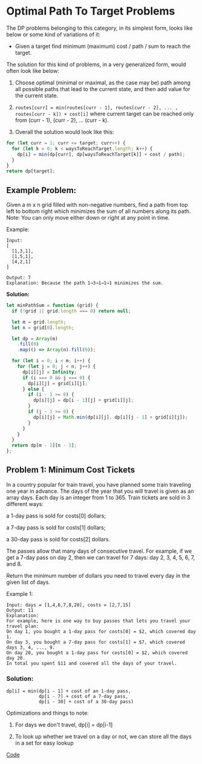 # Optimal Path To Target Problems

The DP problems belonging to this category, in its simplest form, looks like below or some kind of variations of it:

- Given a target find minimum (maximum) cost / path / sum to reach the target.

The solution for this kind of problems, in a very generalized form, would often look like below:

1. Choose optimal (minimal or maximal, as the case may be) path among all possible paths that lead to the current state, and then add value for the current state.

2. `routes[curr] = min(routes[curr - 1], routes[curr - 2], ... , routes[curr - k]) + cost[i]`
   where current target can be reached only from (curr - 1), (curr - 2), ... (curr - k).

3. Overall the solution would look like this:

```js
for (let curr = 1; curr <= target; curr++) {
  for (let k = 0; k < waysToReachTarget.length; k++) {
    dp[i] = min(dp[curr], dp[waysToReachTarget[k]] + cost / path);
  }
}
return dp[target];
```

## Example Problem:

Given a m x n grid filled with non-negative numbers, find a path from top left to bottom right which minimizes the sum of all numbers along its path.
Note: You can only move either down or right at any point in time.

Example:

```
Input:
[
  [1,3,1],
  [1,5,1],
  [4,2,1]
]

Output: 7
Explanation: Because the path 1→3→1→1→1 minimizes the sum.
```

**Solution:**

```js
let minPathSum = function (grid) {
  if (!grid || grid.length === 0) return null;

  let m = grid.length;
  let n = grid[0].length;

  let dp = Array(m)
    .fill(0)
    .map(() => Array(n).fill(0));

  for (let i = 0; i < m; i++) {
    for (let j = 0; j < n; j++) {
      dp[i][j] = Infinity;
      if (i === 0 && j === 0) {
        dp[i][j] = grid[i][j];
      } else {
        if (i - 1 >= 0) {
          dp[i][j] = dp[i - 1][j] + grid[i][j];
        }
        if (j - 1 >= 0) {
          dp[i][j] = Math.min(dp[i][j], dp[i][j - 1] + grid[i][j]);
        }
      }
    }
  }
  return dp[m - 1][n - 1];
};
```

## Problem 1: Minimum Cost Tickets

In a country popular for train travel, you have planned some train traveling one year in advance. The days of the year that you will travel is given as an array days. Each day is an integer from 1 to 365.
Train tickets are sold in 3 different ways:

a 1-day pass is sold for costs[0] dollars;

a 7-day pass is sold for costs[1] dollars;

a 30-day pass is sold for costs[2] dollars.

The passes allow that many days of consecutive travel. For example, if we get a 7-day pass on day 2, then we can travel for 7 days: day 2, 3, 4, 5, 6, 7, and 8.

Return the minimum number of dollars you need to travel every day in the given list of days.

Example 1:

```
Input: days = [1,4,6,7,8,20], costs = [2,7,15]
Output: 11
Explanation:
For example, here is one way to buy passes that lets you travel your travel plan:
On day 1, you bought a 1-day pass for costs[0] = $2, which covered day 1.
On day 3, you bought a 7-day pass for costs[1] = $7, which covered days 3, 4, ..., 9.
On day 20, you bought a 1-day pass for costs[0] = $2, which covered day 20.
In total you spent $11 and covered all the days of your travel.
```

### Solution:

```
dp[i] = min(dp[i - 1] + cost of an 1-day pass,
            dp[i - 7] + cost of a 7-day pass,
            dp[i - 30] + cost of a 30-day pass)

```

Optimizations and things to note:

1. For days we don't travel, dp[i] = dp[i-1]

2. To look up whether we travel on a day or not, we can store all the days in a set for easy lookup

[Code](../Minimum-Cost-Ticket/min-cost-ticket.js)

